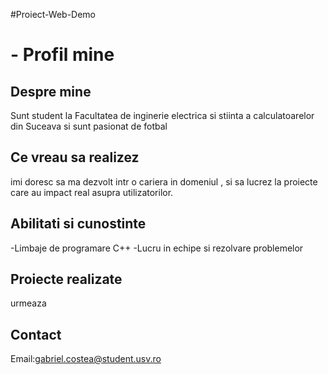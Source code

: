 #Proiect-Web-Demo 
# - Profil mine
## Despre mine
Sunt student la Facultatea de inginerie electrica si stiinta a calculatoarelor din Suceava si sunt pasionat de fotbal
## Ce vreau sa realizez
imi doresc sa ma dezvolt intr o cariera in domeniul      , si sa lucrez la proiecte care au impact real asupra utilizatorilor.
## Abilitati si cunostinte
-Limbaje de programare C++
-Lucru in echipe si rezolvare problemelor
## Proiecte realizate
urmeaza
## Contact
Email:gabriel.costea@student.usv.ro

